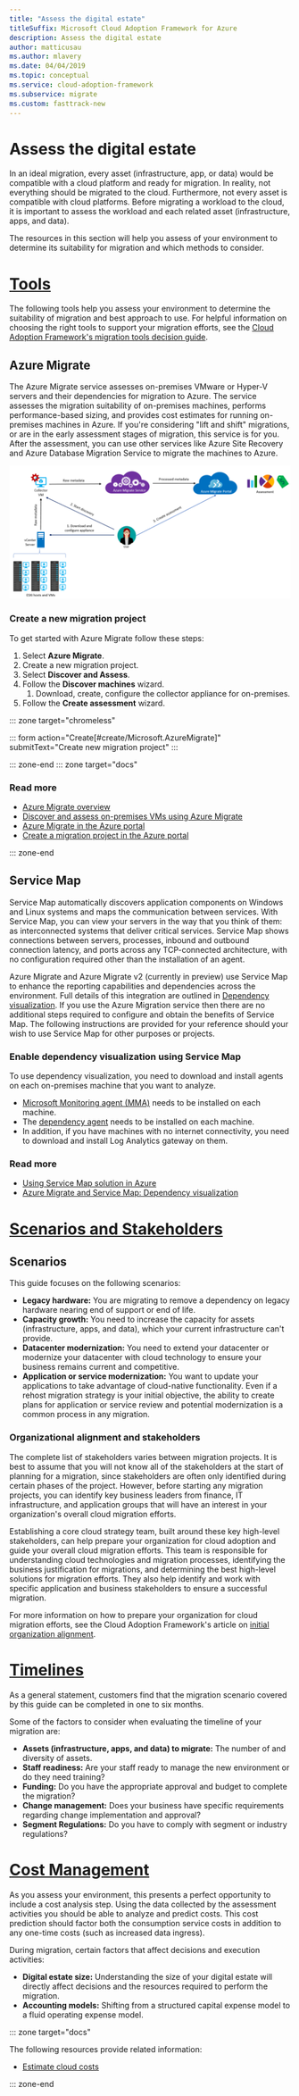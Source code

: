 ```yaml
---
title: "Assess the digital estate"
titleSuffix: Microsoft Cloud Adoption Framework for Azure
description: Assess the digital estate
author: matticusau
ms.author: mlavery
ms.date: 04/04/2019
ms.topic: conceptual
ms.service: cloud-adoption-framework
ms.subservice: migrate
ms.custom: fasttrack-new
---
```


# Assess the digital estate

In an ideal migration, every asset (infrastructure, app, or data) would be compatible with a cloud platform and ready for migration. In reality, not everything should be migrated to the cloud. Furthermore, not every asset is compatible with cloud platforms. Before migrating a workload to the cloud, it is important to assess the workload and each related asset (infrastructure, apps, and data).

The resources in this section will help you assess of your environment to determine its suitability for migration and which methods to consider.

# [Tools](#tab/Tools)

The following tools help you assess your environment to determine the suitability of migration and best approach to use. For helpful information on choosing the right tools to support your migration efforts, see the [Cloud Adoption Framework's migration tools decision guide](../../decision-guides/migrate-decision-guide/index.md).

## Azure Migrate

The Azure Migrate service assesses on-premises VMware or Hyper-V servers and their dependencies for migration to Azure. The service assesses the migration suitability of on-premises machines, performs performance-based sizing, and provides cost estimates for running on-premises machines in Azure. If you're considering "lift and shift" migrations, or are in the early assessment stages of migration, this service is for you. After the assessment, you can use other services like Azure Site Recovery and Azure Database Migration Service to migrate the machines to Azure.

![Azure Migrate overview](./media/assess/azuremigrate-overview-1.png)

### Create a new migration project

To get started with Azure Migrate follow these steps:

1. Select **Azure Migrate**.
1. Create a new migration project.
1. Select **Discover and Assess**.
1. Follow the **Discover machines** wizard.
    1. Download, create, configure the collector appliance for on-premises.
1. Follow the **Create assessment** wizard.

::: zone target="chromeless"

::: form action="Create[#create/Microsoft.AzureMigrate]" submitText="Create new migration project" :::

::: zone-end
::: zone target="docs"

### Read more

- [Azure Migrate overview](/azure/migrate/migrate-overview)
- [Discover and assess on-premises VMs using Azure Migrate](/azure/migrate/tutorial-assessment-vmware)
- [Azure Migrate in the Azure portal](https://portal.azure.com/#blade/Microsoft_Azure_ManagementGroups/HierarchyBlade)
- [Create a migration project in the Azure portal](https://portal.azure.com/#create/Microsoft.AzureMigrate)

::: zone-end

## Service Map

Service Map automatically discovers application components on Windows and Linux systems and maps the communication between services. With Service Map, you can view your servers in the way that you think of them: as interconnected systems that deliver critical services. Service Map shows connections between servers, processes, inbound and outbound connection latency, and ports across any TCP-connected architecture, with no configuration required other than the installation of an agent.

Azure Migrate and Azure Migrate v2 (currently in preview) use Service Map to enhance the reporting capabilities and dependencies across the environment. Full details of this integration are outlined in [Dependency visualization](/azure/migrate/concepts-dependency-visualization). If you use the Azure Migration service then there are no additional steps required to configure and obtain the benefits of Service Map. The following instructions are provided for your reference should your wish to use Service Map for other purposes or projects.

### Enable dependency visualization using Service Map

To use dependency visualization, you need to download and install agents on each on-premises machine that you want to analyze.

- [Microsoft Monitoring agent (MMA)](/azure/log-analytics/log-analytics-agent-windows) needs to be installed on each machine.
- The [dependency agent](/azure/monitoring/monitoring-service-map-configure#dependency-agent-downloads) needs to be installed on each machine.
- In addition, if you have machines with no internet connectivity, you need to download and install Log Analytics gateway on them.

<!-- markdownlint-disable MD024 -->

### Read more

- [Using Service Map solution in Azure](/azure/azure-monitor/insights/service-map)
- [Azure Migrate and Service Map: Dependency visualization](/azure/migrate/concepts-dependency-visualization)


# [Scenarios and Stakeholders](#tab/Scenarios)

## Scenarios

This guide focuses on the following scenarios:

- **Legacy hardware:** You are migrating to remove a dependency on legacy hardware nearing end of support or end of life.
- **Capacity growth:** You need to increase the capacity for assets (infrastructure, apps, and data), which your current infrastructure can't provide.
- **Datacenter modernization:** You need to extend your datacenter or modernize your datacenter with cloud technology to ensure your business remains current and competitive.
- **Application or service modernization:** You want to update your applications to take advantage of cloud-native functionality. Even if a rehost migration strategy is your initial objective, the ability to create plans for application or service review and potential modernization is a common process in any migration.

### Organizational alignment and stakeholders

The complete list of stakeholders varies between migration projects. It is best to assume that you will not know all of the stakeholders at the start of planning for a migration, since stakeholders are often only identified during certain phases of the project. However, before starting any migration projects, you can identify key business leaders from finance, IT infrastructure, and application groups that will have an interest in your organization's overall cloud migration efforts.

Establishing a core cloud strategy team, built around these key high-level stakeholders, can help prepare your organization for cloud adoption and guide your overall cloud migration efforts. This team is responsible for understanding cloud technologies and migration processes, identifying the business justification for migrations, and determining the best high-level solutions for migration efforts. They also help identify and work with specific application and business stakeholders to ensure a successful migration.

For more information on how to prepare your organization for cloud migration efforts, see the Cloud Adoption Framework's article on [initial organization alignment](../../ready/initial-org-alignment.md).

# [Timelines](#tab/Timelines)

As a general statement, customers find that the migration scenario covered by this guide can be completed in one to six months.

Some of the factors to consider when evaluating the timeline of your migration are:

- **Assets (infrastructure, apps, and data) to migrate:** The number of and diversity of assets.
- **Staff readiness:** Are your staff ready to manage the new environment or do they need training?
- **Funding:** Do you have the appropriate approval and budget to complete the migration?
- **Change management:** Does your business have specific requirements regarding change implementation and approval?
- **Segment Regulations:** Do you have to comply with segment or industry regulations?

# [Cost Management](#tab/ManageCost)

As you assess your environment, this presents a perfect opportunity to include a cost analysis step. Using the data collected by the assessment activities you should be able to analyze and predict costs. This cost prediction should factor both the consumption service costs in addition to any one-time costs (such as increased data ingress).

During migration, certain factors that affect decisions and execution activities:

- **Digital estate size:** Understanding the size of your digital estate will directly affect decisions and the resources required to perform the migration.
- **Accounting models:** Shifting from a structured capital expense model to a fluid operating expense model.

::: zone target="docs"

The following resources provide related information:

- [Estimate cloud costs](../migration-considerations/assess/estimate.md)

::: zone-end
